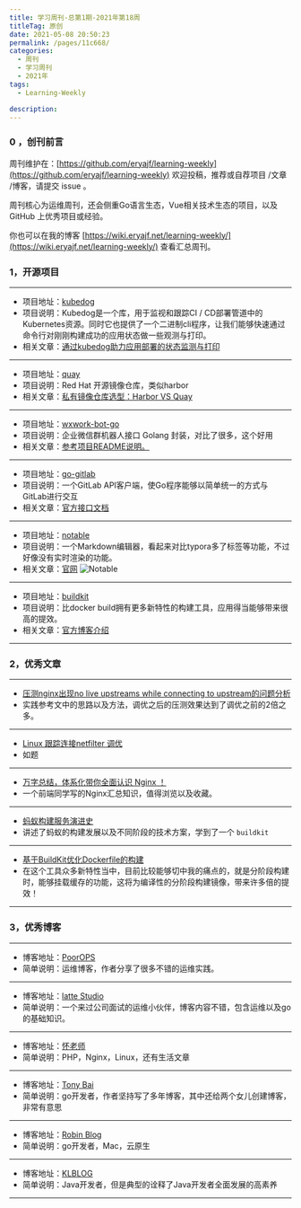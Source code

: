 ```yaml
---
title: 学习周刊-总第1期-2021年第18周
titleTag: 原创
date: 2021-05-08 20:50:23
permalink: /pages/11c668/
categories:
  - 周刊
  - 学习周刊
  - 2021年
tags:
  - Learning-Weekly

description:
---
```


### 0 ，创刊前言

周刊维护在：[https://github.com/eryajf/learning-weekly](https://github.com/eryajf/learning-weekly)  欢迎投稿，推荐或自荐项目 /文章 /博客，请提交 issue 。

周刊核心为运维周刊，还会侧重Go语言生态，Vue相关技术生态的项目，以及 GitHub 上优秀项目或经验。

你也可以在我的博客 [https://wiki.eryajf.net/learning-weekly/](https://wiki.eryajf.net/learning-weekly/) 查看汇总周刊。

### 1，开源项目

------

- 项目地址：[kubedog](https://github.com/werf/kubedog)
- 项目说明：Kubedog是一个库，用于监视和跟踪CI / CD部署管道中的Kubernetes资源。同时它也提供了一个二进制cli程序，让我们能够快速通过命令行对刚刚构建成功的应用状态做一些观测与打印。
- 相关文章：[通过kubedog助力应用部署的状态监测与打印](https://wiki.eryajf.net/pages/5383.html)

------

- 项目地址：[quay](https://github.com/quay/quay)
- 项目说明：Red Hat 开源镜像仓库，类似harbor
- 相关文章：[私有镜像仓库选型：Harbor VS Quay](https://supereagle.github.io/2019/11/23/harbor-vs-quay/)

------

- 项目地址：[wxwork-bot-go](https://github.com/vimsucks/wxwork-bot-go)
- 项目说明：企业微信群机器人接口 Golang 封装，对比了很多，这个好用
- 相关文章：[参考项目README说明。](https://github.com/vimsucks/wxwork-bot-go/blob/master/README.md)

------

- 项目地址：[go-gitlab](https://github.com/xanzy/go-gitlab)
- 项目说明：一个GitLab API客户端，使Go程序能够以简单统一的方式与GitLab进行交互
- 相关文章：[官方接口文档](https://pkg.go.dev/github.com/xanzy/go-gitlab?utm_source=godoc)

------

- 项目地址：[notable](https://github.com/notable/notable)
- 项目说明：一个Markdown编辑器，看起来对比typora多了标签等功能，不过好像没有实时渲染的功能。
- 相关文章：[官网](https://notable.app/)
  ![Notable](http://t.eryajf.net/imgs/2021/09/6198a8ec84b805d6.jpg)

------

- 项目地址：[buildkit](https://github.com/moby/buildkit)
- 项目说明：比docker build拥有更多新特性的构建工具，应用得当能够带来很高的提效。
- 相关文章：[官方博客介绍](https://blog.mobyproject.org/introducing-buildkit-17e056cc5317)

------

### 2，优秀文章

------

- [压测nginx出现no live upstreams while connecting to upstream的问题分析](https://cloud.tencent.com/developer/article/1743145)
- 实践参考文中的思路以及方法，调优之后的压测效果达到了调优之前的2倍之多。

----

- [Linux 跟踪连接netfilter 调优](https://www.cnblogs.com/xiangsikai/p/9525287.html)
- 如题

----

- [万字总结，体系化带你全面认识 Nginx ！](https://juejin.cn/post/6942607113118023710)
- 一个前端同学写的Nginx汇总知识，值得浏览以及收藏。

----

- [蚂蚁构建服务演进史](https://mp.weixin.qq.com/s/2Yt1YS3QcVb_pxYqaKrxKA)
- 讲述了蚂蚁的构建发展以及不同阶段的技术方案，学到了一个 `buildkit`

----

- [基于BuildKit优化Dockerfile的构建](https://mp.weixin.qq.com/s/OjeQsalkthe-YksIe0HtVg)
- 在这个工具众多新特性当中，目前比较能够切中我的痛点的，就是分阶段构建时，能够挂载缓存的功能，这将为编译性的分阶段构建镜像，带来许多倍的提效！

------

### 3，优秀博客

------

- 博客地址：[PoorOPS](https://www.poorops.com/)
- 简单说明：运维博客，作者分享了很多不错的运维实践。

------

- 博客地址：[latte Studio](https://lattestudio.github.io/)
- 简单说明：一个来过公司面试的运维小伙伴，博客内容不错，包含运维以及go的基础知识。

------

- 博客地址：[怀老师](https://blog.dugwang.com/)
- 简单说明：PHP，Nginx，Linux，还有生活文章

------

- 博客地址：[Tony Bai](https://tonybai.com/)
- 简单说明：go开发者，作者坚持写了多年博客，其中还给两个女儿创建博客，非常有意思

------

- 博客地址：[Robin Blog](https://supereagle.github.io/)
- 简单说明：go开发者，Mac，云原生

------

- 博客地址：[KLBLOG](http://www.kailing.pub/index/index.html)
- 简单说明：Java开发者，但是典型的诠释了Java开发者全面发展的高素养

------